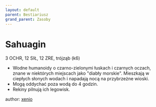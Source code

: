 ```yaml
---
layout: default
parent: Bestiariusz
grand_parent: Zasoby
---
```



# Sahuagin

3 OCHR, 12 SIŁ, 12 ZRE, trójząb (k6)

- Wodne humanoidy o czarno-zielonymi łuskach i czarnych oczach, znane w niektórych miejscach jako "diabły morskie". Mieszkają w ciepłych słonych wodach i napadają nocą na przybrzeżne wioski.
- Mogą oddychać poza wodą do 4 godzin.
- Rekiny pilnują ich legowisk.

author: [xenio](https://xenioinabottle.blogspot.com)
